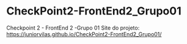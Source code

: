 # CheckPoint2-FrontEnd2_Grupo01
Checkpoint 2 - FrontEnd 2  -Grupo 01 
Site do projeto:  https://juniorvilas.github.io/CheckPoint2-FrontEnd2_Grupo01/
